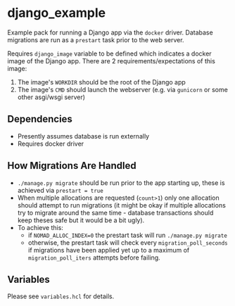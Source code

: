 # django_example

Example pack for running a Django app via the `docker` driver. Database
migrations are run as a `prestart` task prior to the web server.

Requires `django_image` variable to be defined which indicates a docker image of
the Django app. There are 2 requirements/expectations of this image:
1. The image's `WORKDIR` should be the root of the Django app
2. The image's `CMD` should launch the webserver (e.g. via `gunicorn` or some
   other asgi/wsgi server)

## Dependencies
- Presently assumes database is run externally
- Requires docker driver

## How Migrations Are Handled
- `./manage.py migrate` should be run prior to the app starting up, these is 
  achieved via `prestart = true`
- When multiple allocations are requested (`count>1`) only one allocation should
  attempt to run migrations (it might be okay if multiple allocations try to 
  migrate around the same time - database transactions should keep theses safe
  but it would be a bit ugly).
- To achieve this:
  - if `NOMAD_ALLOC_INDEX=0` the prestart task will run `./manage.py migrate`
  - otherwise, the prestart task will check every `migration_poll_seconds` if
    migrations have been applied yet up to a maximum of `migration_poll_iters`
    attempts before failing.

## Variables

Please see `variables.hcl` for details.

[pack-registry]: https://github.com/hashicorp/nomad-pack-community-registry
